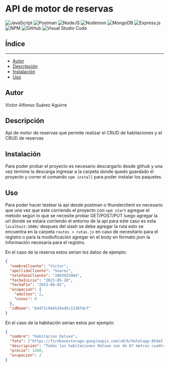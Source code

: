 # API de motor de reservas #

![JavaScript](https://img.shields.io/badge/javascript-%23323330.svg?style=for-the-badge&logo=javascript&logoColor=%23F7DF1E)
![Postman](https://img.shields.io/badge/Postman-FF6C37?style=for-the-badge&logo=postman&logoColor=white)
![NodeJS](https://img.shields.io/badge/node.js-6DA55F?style=for-the-badge&logo=node.js&logoColor=white)
![Nodemon](https://img.shields.io/badge/NODEMON-%23323330.svg?style=for-the-badge&logo=nodemon&logoColor=%BBDEAD)
![MongoDB](https://img.shields.io/badge/MongoDB-%234ea94b.svg?style=for-the-badge&logo=mongodb&logoColor=white)
![Express.js](https://img.shields.io/badge/express.js-%23404d59.svg?style=for-the-badge&logo=express&logoColor=%2361DAFB)
![NPM](https://img.shields.io/badge/NPM-%23CB3837.svg?style=for-the-badge&logo=npm&logoColor=white)
![GitHub](https://img.shields.io/badge/github-%23121011.svg?style=for-the-badge&logo=github&logoColor=white)
![Visual Studio Code](https://img.shields.io/badge/Visual%20Studio%20Code-0078d7.svg?style=for-the-badge&logo=visual-studio-code&logoColor=white)

## Índice

___

* [Autor](#autor)
* [Descripción](#descripcion)
* [Instalación](#instalacion)
* [Uso](#uso)

## Autor <div id="autor"/>

Victor Alfonso Suárez Aguirre

## Descripción  <div id="descripcion"/>

Api de motor de reservas que permite realizar el CRUD de habitaciones y el CRUD de reservas

## Instalación  <div id="instalacion"/>

Para poder probar el proyecto es necesario descargarlo desde github y una vez termine la descarga
ingresar a la carpeta donde quedo guardado el proyecto y correr el comando `npm install` para poder instalar los paquetes.

## Uso  <div id="uso"/>

Para poder hacer testear la api desde postman o thunderclient es necesario que una vez que este corriendo el proyecto con `npm start` agregue el metodo según lo que se necesite probar GET/POST/PUT luego agregar la url donde se estara corriendo el entorno de la api para este caso es esta `localhost:3000/` despues del slash se debe agregar la ruta esto se encuentra en la carpeta `routes > rutas.js` en caso de necesitarlo para el registro o para la modiuficación agregar en el body en formato json la información necesaria para el registro.

En el caso de la reserva estos serian los datos de ejemplo:

```JSON
{
  "nombreCliente": "Victor",
  "apellidoCliente": "Suarez",
  "telefonoCliente": "3003925984",
  "fechaInicio": "2023-05-28",
  "fechaFin": "2023-06-02",
  "ocupacion": {
    "adultos": 2,
    "ninos": 0
  },
  "idRoom": "64472c94e529ed5c1230fdcf"
}
```

En el caso de la habitación serian estos por ejemplo:

```JSON
{
  "nombre": "Habitacion Deluxe",
  "foto": ["https://firebasestorage.googleapis.com/v0/b/hotelapp-85de5.appspot.com/o/habitaiciondeluxe1.jpg?alt=media&token=b7843f88-af7e-4ef9-bc58-c42fc34606ff", "https://firebasestorage.googleapis.com/v0/b/hotelapp-85de5.appspot.com/o/habitaciondeluxe2.jpg?alt=media&token=f140f340-3613-4411-88ca-98ad47e2c813" ],
  "descripcion": "Todas las habitaciones Deluxe son de 67 metros cuadrados, divididos en dos espacios. Uno de ellos cuenta con una sala que puede ser usada para reuniones sociales o empresariales para máximo 6 personas, una cocina dotada con todo lo necesario para sorprender a tus invitados, además de las opciones gastronómicas, y la habitación con una cama Queen.",
  "precio": 1200,
  "ocupacion": 2
}
```

